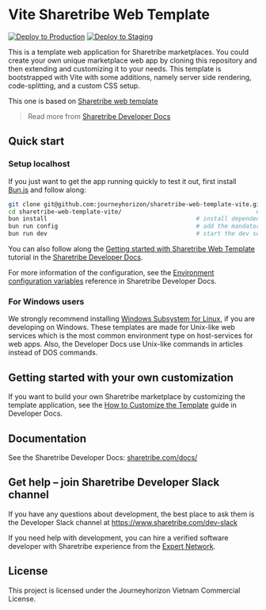 # Vite Sharetribe Web Template

[![Deploy to Production](https://github.com/journeyhorizon/sharetribe-web-template-vite/actions/workflows/production.yml/badge.svg)](https://github.com/journeyhorizon/sharetribe-web-template-vite/actions/workflows/production.yml)
[![Deploy to Staging](https://github.com/journeyhorizon/sharetribe-web-template-vite/actions/workflows/staging.yml/badge.svg)](https://github.com/journeyhorizon/sharetribe-web-template-vite/actions/workflows/staging.yml)

This is a template web application for Sharetribe marketplaces. You could create your own unique
marketplace web app by cloning this repository and then extending and customizing it to your needs.
This template is bootstrapped with Vite with some additions,
namely server side rendering, code-splitting, and a custom CSS setup.

This one is based on [Sharetribe web template](https://github.com/sharetribe/web-template)

> Read more from
> [Sharetribe Developer Docs](https://www.sharetribe.com/docs/template/sharetribe-web-template/)

## Quick start

### Setup localhost

If you just want to get the app running quickly to test it out, first install
[Bun.js](https://bun.sh/) and follow along:

```sh
git clone git@github.com:journeyhorizon/sharetribe-web-template-vite.git  # clone this repository
cd sharetribe-web-template-vite/                                      # change to the cloned directory
bun install                                          # install dependencies
bun run config                                       # add the mandatory env vars to your local config
bun run dev                                          # start the dev server, this will open a browser in localhost:3000
```

You can also follow along the
[Getting started with Sharetribe Web Template](https://www.sharetribe.com/docs/introduction/getting-started-with-web-template/)
tutorial in the [Sharetribe Developer Docs](https://www.sharetribe.com/docs/).

For more information of the configuration, see the
[Environment configuration variables](https://www.sharetribe.com/docs/template/template-env/)
reference in Sharetribe Developer Docs.

### For Windows users

We strongly recommend installing
[Windows Subsystem for Linux](https://docs.microsoft.com/en-us/windows/wsl/about), if you are
developing on Windows. These templates are made for Unix-like web services which is the most common
environment type on host-services for web apps. Also, the Developer Docs use Unix-like commands in
articles instead of DOS commands.

## Getting started with your own customization

If you want to build your own Sharetribe marketplace by customizing the template application, see
the
[How to Customize the Template](https://www.sharetribe.com/docs/template/how-to-customize-template/)
guide in Developer Docs.

## Documentation

See the Sharetribe Developer Docs: [sharetribe.com/docs/](https://www.sharetribe.com/docs/)

## Get help – join Sharetribe Developer Slack channel

If you have any questions about development, the best place to ask them is the Developer Slack
channel at https://www.sharetribe.com/dev-slack

If you need help with development, you can hire a verified software developer with Sharetribe
experience from the [Expert Network](https://www.sharetribe.com/experts/).

## License

This project is licensed under the Journeyhorizon Vietnam Commercial License.
